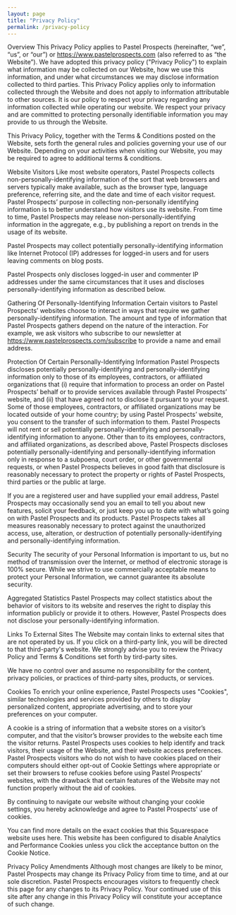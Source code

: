 ```yaml
---
layout: page
title: "Privacy Policy"
permalink: /privacy-policy
---
```


Overview 
This Privacy Policy applies to Pastel Prospects (hereinafter, “we”, “us”, or “our”) or https://www.pastelprospects.com (also referred to as “the Website”). We have adopted this privacy policy ("Privacy Policy") to explain what information may be collected on our Website, how we use this information, and under what circumstances we may disclose information collected to third parties. This Privacy Policy applies only to information collected through the Website and does not apply to information attributable to other sources. It is our policy to respect your privacy regarding any information collected while operating our website. We respect your privacy and are committed to protecting personally identifiable information you may provide to us through the Website.

This Privacy Policy, together with the Terms & Conditions posted on the Website, sets forth the general rules and policies governing your use of our Website. Depending on your activities when visiting our Website, you may be required to agree to additional terms & conditions.

Website Visitors
Like most website operators, Pastel Prospects collects non-personally-identifying information of the sort that web browsers and servers typically make available, such as the browser type, language preference, referring site, and the date and time of each visitor request. Pastel Prospects’ purpose in collecting non-personally identifying information is to better understand how visitors use its website. From time to time, Pastel Prospects may release non-personally-identifying information in the aggregate, e.g., by publishing a report on trends in the usage of its website.

Pastel Prospects may collect potentially personally-identifying information like Internet Protocol (IP) addresses for logged-in users and for users leaving comments on blog posts. 

Pastel Prospects only discloses logged-in user and commenter IP addresses under the same circumstances that it uses and discloses personally-identifying information as described below.

Gathering Of Personally-Identifying Information
Certain visitors to Pastel Prospects’ websites choose to interact in ways that require we gather personally-identifying information. The amount and type of information that Pastel Prospects gathers depend on the nature of the interaction. For example, we ask visitors who subscribe to our newsletter at https://www.pastelprospects.com/subscribe to provide a name and email address.

Protection Of Certain Personally-Identifying Information
Pastel Prospects discloses potentially personally-identifying and personally-identifying information only to those of its employees, contractors, or affiliated organizations that (i) require that information to process an order on Pastel Prospects’ behalf or to provide services available through Pastel Prospects’ website, and (ii) that have agreed not to disclose it pursuant to your request. Some of those employees, contractors, or affiliated organizations may be located outside of your home country; by using Pastel Prospects’ website, you consent to the transfer of such information to them. Pastel Prospects will not rent or sell potentially personally-identifying and personally-identifying information to anyone. Other than to its employees, contractors, and affiliated organizations, as described above, Pastel Prospects discloses potentially personally-identifying and personally-identifying information only in response to a subpoena, court order, or other governmental requests, or when Pastel Prospects believes in good faith that disclosure is reasonably necessary to protect the property or rights of Pastel Prospects, third parties or the public at large.

If you are a registered user and have supplied your email address, Pastel Prospects may occasionally send you an email to tell you about new features, solicit your feedback, or just keep you up to date with what’s going on with Pastel Prospects and its products. Pastel Prospects takes all measures reasonably necessary to protect against the unauthorized access, use, alteration, or destruction of potentially personally-identifying and personally-identifying information.

Security
The security of your Personal Information is important to us, but no method of transmission over the Internet, or method of electronic storage is 100% secure. While we strive to use commercially acceptable means to protect your Personal Information, we cannot guarantee its absolute security.

Aggregated Statistics
Pastel Prospects may collect statistics about the behavior of visitors to its website and reserves the right to display this information publicly or provide it to others. However, Pastel Prospects does not disclose your personally-identifying information.

Links To External Sites
The Website may contain links to external sites that are not operated by us. If you click on a third-party link, you will be directed to that third-party's website. We strongly advise you to review the Privacy Policy and Terms & Conditions set forth by tird-party sites.

We have no control over and assume no responsibility for the content, privacy policies, or practices of third-party sites, products, or services.

Cookies
To enrich your online experience, Pastel Prospects uses "Cookies", similar technologies and services provided by others to display personalized content, appropriate advertising, and to store your preferences on your computer.

A cookie is a string of information that a website stores on a visitor’s computer, and that the visitor’s browser provides to the website each time the visitor returns. Pastel Prospects uses cookies to help identify and track visitors, their usage of the Website, and their website access preferences. Pastel Prospects visitors who do not wish to have cookies placed on their computers should either opt-out of  Cookie Settings where appropriate or set their browsers to refuse cookies before using Pastel Prospects’ websites, with the drawback that certain features of the Website may not function properly without the aid of cookies.

By continuing to navigate our website without changing your cookie settings, you hereby acknowledge and agree to Pastel Prospects' use of cookies.

You can find more details on the exact cookies that this Squarespace website uses here. This website has been configured to disable Analytics and Performance Cookies unless you click the acceptance button on the Cookie Notice.

Privacy Policy Amendments
Although most changes are likely to be minor, Pastel Prospects may change its Privacy Policy from time to time, and at our sole discretion. Pastel Prospects encourages visitors to frequently check this page for any changes to its Privacy Policy. Your continued use of this site after any change in this Privacy Policy will constitute your acceptance of such change.